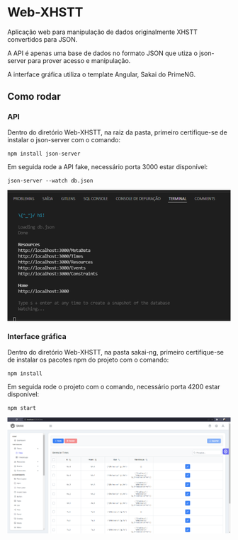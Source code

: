 # Web-XHSTT

Aplicação web para manipulação de dados originalmente XHSTT convertidos para JSON.

A API é apenas uma base de dados no formato JSON que utiza o json-server para prover acesso e manipulação.

A interface gráfica utiliza o template Angular, Sakai do PrimeNG.

## Como rodar

### API

Dentro do diretório Web-XHSTT, na raiz da pasta, primeiro certifique-se de instalar o json-server com o comando:

    npm install json-server

Em seguida rode a API fake, necessário porta 3000 estar disponível:

    json-server --watch db.json

![image](../resources/img/json-server.png)

### Interface gráfica

Dentro do diretório Web-XHSTT, na pasta sakai-ng, primeiro certifique-se de instalar os pacotes npm do projeto com o comando:

    npm install

Em seguida rode o projeto com o comando, necessário porta 4200 estar disponível:

    npm start

![image](../resources/img/sakai.png)
